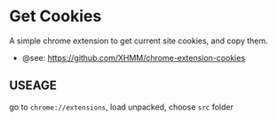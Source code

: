 # Get Cookies

A simple chrome extension to get current site cookies, and copy them.

- @see: https://github.com/XHMM/chrome-extension-cookies

## USEAGE

go to `chrome://extensions`, load unpacked, choose `src` folder
